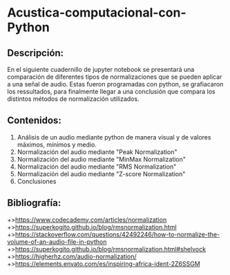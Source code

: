 # Acustica-computacional-con-Python

## Descripción:
En el siguiente cuadernillo de jupyter notebook se presentará una comparación de diferentes tipos de normalizaciones que se pueden aplicar a una señal de audio. Estas fueron programadas con python, se grafiacaron los ressultados, para finalmente llegar a una conclusión que compara los distintos métodos de normalización utilizados.
## Contenidos:
1. Análisis de un audio mediante python de manera visual y de valores máximos, mínimos y medio.
2. Normalización del audio mediante "Peak Normalization"
3. Normalización del audio mediante "MinMax Normalization"
4. Normalización del audio mediante "RMS Normalization"
5. Normalización del audio mediante "Z-score Normalization"
6. Conclusiones

## Bibliografía:
+>https://www.codecademy.com/articles/normalization
+>https://superkogito.github.io/blog/rmsnormalization.html
+>https://stackoverflow.com/questions/42492246/how-to-normalize-the-volume-of-an-audio-file-in-python
+>https://superkogito.github.io/blog/rmsnormalization.html#shelvock
+>https://higherhz.com/audio-normalization/
+>https://elements.envato.com/es/inspiring-africa-ident-2Z6SSGM
